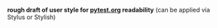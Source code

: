 **rough draft of user style for [pytest.org](https://pytest.org/) readability**
(can be applied via Stylus or Stylish)
